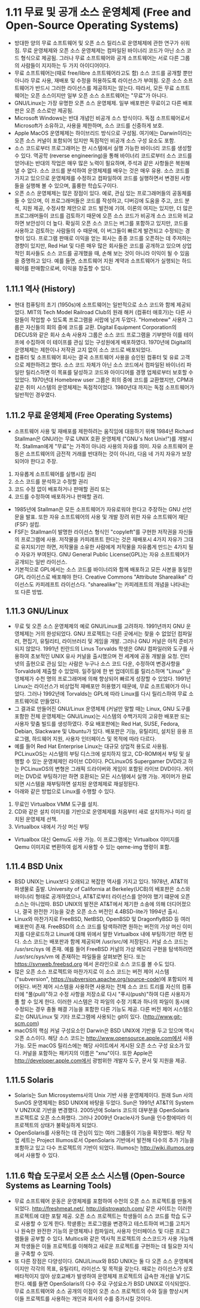 # 1.11 무료 및 공개 소스 운영체제 (Free and Open-Source Operating Systems)
- 방대한 양의 무료 소프트웨어 및 오픈 소스 릴리스로 운영체제에 관한 연구가 쉬워짐. 무료 운영체제와 오픈 소스 운영체제는 컴파일된 바이너리 코드가 아닌 소스 코드 형식으로 제공됨. 그러나 무료 소프트웨어와
공개 소프트웨어는 서로 다른 그룹의 사람들이 지지하는 두 가지 아이디어이다. 
- 무료 소프트웨어는(때로 free/libre 소프트웨어라고도 함) 소스 코드를 공개할 뿐만 아니라 무료 사용, 재배포 및 수정을 허용하도록 라이선스가 부여됨. 오픈 소스 소프트웨어가 반드시 그러한 라이선스를 
제공하지는 않는다. 따라서, 모든 무료 소프트웨어는 오픈 소스이지만 일부 오픈 소스 소프트웨어는 "무료"가 아니다.
- GNU/Linux는 가장 유명한 오픈 소스 운영체제. 일부 배포판은 무료이고 다른 배포판은 오픈 소스로만 제공됨.
- Microsoft Windows는 반대 개념인 비공개 소스 방식이다. 독점 소프트웨어로서 Microsoft가 소유하고, 사용을 제한하며, 소스 코드를 신중하게 보호. 
- Apple MacOS 운영체제는 하이브리드 방식으로 구성됨. 여기에는 Darwin이라는 오픈 소스 커널이 포함되어 있지만 독점적인 비공개 소스 구성 요소도 포함.
- 소스 코드로부터 프로그래머는 한 시스템에서 실행 가능한 바이너리 코드를 생성할 수 있다. 역공학 (reverse engineering)을 통해 바이너리 코드로부터 소스 코드를 얻어내는 반대의 작업은 매우 많은 노력이
필요하며, 주석과 같은 사항들은 복원해낼 수 없다. 소스 코드를 분석하여 운영체제를 배우는 것은 매우 유용. 소스 코드를 가지고 있으므로 운영체제를 수정하고 컴파일하여 코드를 실행하면서 변경된 사항들을
실행해 볼 수 있으며, 훌륭한 학습도구이다. 
- 오픈 소스 운영체제는 많은 장점이 있다. 예로, 관심 있는 프로그래머들의 공동체를 들 수 있으며, 이 프로그래머들은 코드를 작성하고, 디버깅에 도움을 주고, 코드 분석, 지원 제공, 수정사항 제안으로
코드 발전에 기여. 이론의 여지는 있지만, 더 많은 프로그래머들이 코드를 검토하기 때문에 오픈 소스 코드가 비공개 소스 코드와 비교하면 보안성이 더 높다. 확실히 오픈 소스 코드는 버그를 포함하고 있지만,
코드를 사용하고 검토하는 사람들의 수 때문에, 이 버그들이 빠르게 발견되고 수정되는 경향이 있다. 프로그램 판매로 이익을 얻는 회사는 종종 코드를 오픈하는 데 주저하는 경향이 있지만, Red Hat 및 다른
매우 많은 회사들은 코드를 공개하고 있으며 상업적인 회사들도 소스 코드를 공개했을 때, 손해 보는 것이 아니라 이익이 될 수 있음을 증명하고 있다. 예를 들면, 소프트웨어 지원 계약과 소프트웨어가 실행되는
하드웨어를 판매함으로써, 이익을 창출할 수 있다.

## 1.11.1 역사 (History)
- 현대 컴퓨팅의 초기 (1950s)에 소프트웨어는 일반적으로 소스 코드와 함께 제공되었다. MIT의 Tech Model Railroad Club의 원래 해커 (컴퓨터 애호가)는 다른 사람들이 작업할 수 있도록 프로그램을
서랍에 남겨 두었다. "Homebrew" 사용자 그룹은 자신들의 회의 중에 코드를 교환. Digital Equipment Corporation의 DECUS와 같은 회사 소속 사용자 그룹은 소스 코드 프로그램을 기부받아 이를
테이프에 수집하여 이 테이프를 관심 있는 구성원에게 배포하였다. 1970년에 Digital의 운영체제는 제한이나 저작권 고지 없이 소스 코드로 배포되었다.
- 컴퓨터 및 소프트웨어 회사는 결국 소프트웨어 사용을 승인된 컴퓨터 및 유료 고객으로 제한하려고 했다. 소스 코드 자체가 아닌 소스 코드에서 컴파일된 바이너리 파일만 릴리스하면 이 목표를 달성하고 코드와
아이디어를 경쟁 업체로부터 보호할 수 있었다. 1970년대 Homebrew user 그룹은 회의 중에 코드를 교환했지만, CPM과 같은 취미 시스템의 운영체제는 독점적이었다. 1980년대 까지는 독점 소프트웨어가
일반적인 경우였다.

## 1.11.2 무료 운영체제 (Free Operating Systems)
- 소프트웨어 사용 및 재배포를 제한하려는 움직임에 대응하기 위해 1984년 Richard Stallman은 GNU라는 무료 UNIX 호환 운영체제 ("GNU's Not Unix!")를 개발시작. Stallman에게 "무료"는 가격이
아니라 사용의 자유를 의미. 자유 소프트웨어 운동은 소프트웨어의 금전적 거래를 반대하는 것이 아니라, 다음 네 가지 자유가 보장되어야 한다고 주장.
1. 자유롭게 소프트웨어를 실행시킬 권리
2. 소스 코드를 분석하고 수정할 권리
3. 코드 수정 없이 배포하거나 판매할 권리 또는
4. 코드를 수정하여 배포하거나 판매할 권리.
- 1985년에 Stallman은 모든 소프트웨어가 자유로워야 한다고 주장하는 GNU 선언문을 발표. 또한 자유 소프트웨어의 사용 및 개발 장려 위한 자유 소프트웨어 재단 (FSF) 설립.
- FSF는 Stallman이 발명한 라이선스 형식인 "copyleft"를 구현한 저작권을 자신들의 프로그램에 사용. 저작물을 카피레프트 한다는 것은 재배포시 4가지 자유가 그대로 유지되기만 하면, 저작물을 소유한 
사람에게 저작물을 자유롭게 만드는 4가지 필수 자유가 부여된다. GNU General Public License(GPL)는 자유 소프트웨어가 공개되는 일반 라이선스.
- 기본적으로 GPL에서는 소스 코드를 바이너리와 함께 배포하고 모든 사본을 동일한 GPL 라이선스로 배포해야 한다. Creative Commons "Attribute Sharealike" 라이선스도 카피레프트 라이선스다.
"sharealike"는 카피레프트의 개념을 나타내는 또 다른 방법.

## 1.11.3 GNU/Linux
- 무료 및 오픈 소스 운영체제의 예로 GNU/Linux를 고려하자. 1991년까지 GNU 운영체제는 거의 완성되었다. GNU 프로젝트는 다른 곳에서는 찾을 수 없었던 컴파일러, 편집기, 유틸리티, 라이브러리 및 게임을
개발. 그러나 GNU 커널은 아직 준비가 되지 않았다. 1991년 핀란드의 Linus Torvalds 학생은 GNU 컴파일러와 도구를 사용하여 초보적인 UNIX 유사 커널을 출시했으며 전 세계에 공동 개발을 요청. 인터넷의
출현으로 관심 있는 사람은 누구나 소스 코드 다운, 수정하여 변경사항을 Torvalds에 제출할 수 있었따. 일주일에 한 번 업데이트를 릴리스하며 "Linux" 운영체제가 수천 명의 프로그래머에 의해 향상되어
빠르게 성장할 수 있었다. 1991년 Linux는 라이선스가 비상업적 재배포만 허용했기 때문에, 무료 소프트웨어가 아니었다. 그러나 1992년에 Torvalds는 GPL에 따라 Linux를 다시 릴리스하여 무료 
소프트웨어로 만들었다.
- 그 결과로 만들어진 GNU/Linux 운영체제 (커널만 말할 때는 Linux, GNU 도구를 포함한 전체 운영체제는 GNU/Linux)는 시스템의 수백가지의 고유한 배포판 또는 사용자 맞춤 빌드를 생성하였다. 주요 
배포판에는 Red Hat, SUSE, Fedora, Debian, Slackware 및 Ubuntu가 있다. 배포판은 기능, 유틸리티, 설치된 응용 프로그램, 하드웨어 지원, 사용자 인터페이스 및 목적에 따라 다르다.
- 예를 들어 Red Hat Enterprise Linux는 대규모 상업적 용도로 사용됨. PCLinuxOS는 시스템의 부팅 디스크에 설치하지 않고, CD-ROM에서 부팅 및 실행할 수 있는 운영체제인 라이브 CD이다.
PCLinuxOS Supergamer DVD라고 하는 PCLinuxOS의 변형은 그래픽 드라이버와 게임이 포함된 라이브 DVD이다. 게이머는 DVD로 부팅하기만 하면 호환되는 모든 시스템에서 실행 가능.
게이머가 완료되면 시스템을 재부팅하면 설치된 운영체제로 재설정된다.
- 아래와 같은 방법으로 Linux를 수행할 수 있다.
1. 무료인 Virtualbox VMM 도구를 설치.
2. CD와 같은 설치 이미지를 기반으로 운영체제를 처음부터 새로 설치하거나 미리 설치된 운영체제 선책.
3. Virtualbox 내에서 가상 머신 부팅
- Virtualbox 대신 Qemu도 사용 가능. 이 프로그램에는 Virtualbox 이미지를 Qemu 이미지로 변환하여 쉽게 사용할 수 있는 qeme-img 명령이 포함.

## 1.11.4 BSD Unix
- BSD UNIX는 Linux보다 오래되고 복잡한 역사를 가지고 있다. 1978년, AT&T의 파생물로 출발. University of California at Berkeley(UCB)의 배포판은 소스와 바이너리 형태로 공개하였으나,
AT&T로부터 라이선스를 얻어야 했기 떄문에 오픈 소스는 아니었따. BSD UNIX의 발전은 AT&T에서 제기한 소송에 의해 더디어졌으나, 결국 완전한 기능을 갖춘 오픈 소스 버전인 4.4BSD-lite가 1994년 출시.
- Linux와 마찬가지로 FreeBSD, NetBSD, OpenBSD 및 DragonflyBSD 등 여러 배포판이 존재. FreeBSD의 소스 코드를 탐색하려면 원하는 버전의 가상 머신 이미지를 다운로드하고 Linux에 대해
위에서 말한 Virtualbox 내에 부팅하기만 하면 된다. 소스 코드는 배포판과 함께 제공되며 /usr/src/에 저장된다. 커널 소스 코드는 /usr/src/sys 에 존재. 예를 들어 FreeBSD 커널의 가상 메모리
구현을 탐색하려면 /usr/src/sys/vm 에 존재하는 파일들을 살펴보면 된다. 또는 https://svnweb.freebsd.org 에서 온라인으로 소스 코드를 볼 수도 있다.
- 많은 오픈 소스 프로젝트와 마찬가지로 이 소스 코드는 버전 제어 시스템 ("subversion", https://subversion.apache.org/source-code)에  포함되어 제어된다. 버전 제어 시스템을 사용하면
사용자는 전체 소스 코드 트리를 자신의 컴퓨터에 "풀(pull)"하고 수정 사항을 저장소로 다시 "푸시(push)"하여 다른 사용자가 풀 할 수 있게 한다. 이러한 시스템은 각 파일의 수정 기록과 하나의 파일이
동시에 수정되는 경우 충돌 해결 기능을 포함한 다른 기능도 제공. 다른 버전 제어 시스템으로는 GNU/Linux 및 기타 프로그램에 사용되는 git이 있다. (http://www.git-scm.com)
- macOS의 핵심 커널 구성요소인 Darwin은 BSD UNIX에 기반을 두고 있으며 역시 오픈 소스이다. 해당 소스 코드는 http://www.opensource.apple.com에서 사용 가능. 모든 macOS 릴리스에는 해당
사이트에서 게시된 오픈 소스 구성 요소가 있다. 커널을 포함하는 패키지의 이름은 "xnu"이다. 또한 Apple은 http://developer.apple.com에서 광범위한 개발자 도구, 문서 및 지원을 제공.

## 1.11.5 Solaris
- Solaris는 Sun Microsystems사의 Unix 기반 사용 운영체제이다. 원래 Sun 사의 SunOS 운영체제는 BSD UNIX에 바탕을 두었다. Sun은 1991년 AT&T의 System V UNZIX로 기반을 변경했다.
2005년에 Solaris 코드의 대부분을 OpenSolaris 프로젝트로 오픈 소스화했다. 그러나 2009년 Oracle사가 Sun을 인수함에따라 이 프로젝트의 상태가 불확실하게 되었다.
- OpenSolaris를 사용하는 데 관심이 있는 여러 그룹들이 기능을 확장했다. 해당 작업 세트는 Project Illumos로서 OpenSolaris 기반에서 발전해 다수의 추가 기능을 포함하고 있고 다수 프로젝트의
기반이 되었다. Illumos는 http://wiki.illumos.org 에서 사용할 수 있다.

## 1.11.6 학습 도구로서 오픈 소스 시스템 (Open-Source Systems as Learning Tools)
- 무료 소프트웨어 운동은 운영체제를 포함하여 수천의 오픈 소스 프로젝트를 만들게 되었다. http://freshmeat.net/, http://distrowatch.com/ 같은 사이트는 이러한 프로젝트에 대한 포탈 제공.
오픈 소스 프로젝트는 학생들이 소스 코드를 학습 도구로 사용할 수 있게 한다. 학샏릉는 프로그램을 변경하고 테스트하여 버그를 고치거나 원숙한 완전한 기능의 운영체제나 컴파일러, 사용자 인터페이스 및 다른
프로그램들을 공부할 수 있다. Multics와 같은 역사적 프로젝트의 소스코드가 사용 가능해져 학생들은 이들 프로젝트를 이해하고 새로운 프로젝트를 구현하는 데 필요한 지식을 구축할 수 있따.
- 또 다른 장점은 다양성이다. GNU/Linux와 BSD UNIX는 둘 다 오픈 소스 운영체제이지만 각각의 목표, 유틸리티, 라이선스 및 목적을 갖는다. 때로는 라이선스가 상호 배타적이지 않아 상호교배가 발생하여
운영체제 프로젝트의 급속한 개선을 낳기도 한다. 예를 들면 OpenSolaris의 다수 주요 구성요소가 BSD UNIX로 이식되었다. 무료 소프트웨어와 소스 공개의 이점이 오픈 소스 프로젝트의 수와 질을 향상시켜
이들 프로젝트를 사용하는 개인과 회사의 수를 증가시킬 것이다.

